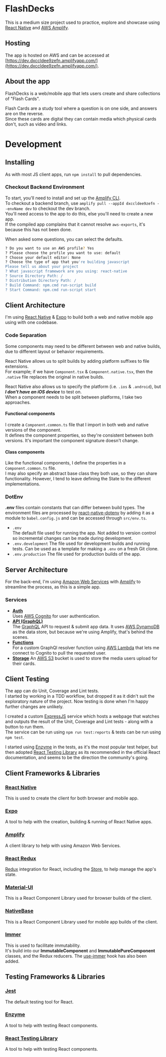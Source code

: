 # FlashDecks
This is a medium size project used to practice, explore and showcase using [React Native](https://reactnative.dev/) 
and [AWS Amplify](https://aws.amazon.com/amplify/).

## Hosting
The app is hosted on AWS and can be accessed at [https://dev.dxccldee9zefn.amplifyapp.com/](https://dev.dxccldee9zefn.amplifyapp.com/).

## About the app
FlashDecks is a web/mobile app that lets users create and share collections of "Flash Cards".

Flash Cards are a study tool where a question is on one side, and answers are on the reverse.  
Since these cards are digital they can contain media which physical cards don't, such as video and links.

# Development

## Installing
As with most JS client apps, run `npm install` to pull dependencies.

### Checkout Backend Environment
To start, you'll need to install and set up the [Amplify CLI](https://docs.amplify.aws/cli/start/install).  
To checkout a backend branch, use `amplify pull --appId dxccldee9zefn --envName dev` to checkout the dev branch.  
You'll need access to the app to do this, else you'll need to create a new app.  
If the compiled app complains that it cannot resolve `aws-exports`, it's because this has not been done.
  
When asked some questions, you can select the defaults.
```bash
? Do you want to use an AWS profile? Yes
? Please choose the profile you want to use: default
? Choose your default editor: None
? Choose the type of app that you're building javascript
Please tell us about your project
? What javascript framework are you using: react-native
? Source Directory Path: /
? Distribution Directory Path: /
? Build Command: npm.cmd run-script build
? Start Command: npm.cmd run-script start
```

## Client Architecture
I'm using [React Native](https://reactnative.dev/) & [Expo](https://expo.io/) to build both a web and native mobile app using with one codebase.
  
### Code Separation
Some components may need to be different between web and native builds, due to different layout or behavior requirements.  

React Native allows us to split builds by adding platform suffixes to file extensions.  
For example; if we have `Component.tsx` & `Component.native.tsx`, then the `.native` file replaces the original in native builds.  

React Native also allows us to specify the platform (i.e. `.ios` & `.android`), but ***I don't have an iOS device*** to test on.  
When a component needs to be split between platforms, I take two approaches.  
#### Functional components
I create a `Component.common.ts` file that I import in both web and native versions of the component.  
It defines the component properties, so they're consistent between both versions. It's important the component signature doesn't change.
#### Class components
Like the functional components, I define the properties in a `Component.common.ts` file.  
I may also specify an abstract base class they both use, so they can share functionality.
However, I tend to leave defining the State to the different implementations.

### DotEnv
**.env** files contain constants that can differ between build types.
The environment files are processed by [react-native-dotenv](https://github.com/zetachang/react-native-dotenv) 
by adding it as a module to `babel.config.js` and can be accessed through `src/env.ts`.  
* `.env`  
The default file used for running the app. Not added to version control so incremental changes can be made during development.
* `.env.development`
The file used for development builds and running tests. Can be used as a template for making a `.env` on a fresh Git clone.
* `.env.production`
The file used for production builds of the app.

## Server Architecture
For the back-end, I'm using [Amazon Web Services](https://aws.amazon.com/) with [Amplify](https://aws.amazon.com/amplify/) to streamline the process, as this is a simple app.  
### Services
* **[Auth](https://docs.amplify.aws/lib/auth/getting-started/q/platform/js)**  
Uses [AWS Cognito](https://aws.amazon.com/cognito/) for user authentication.
* **[API (GraphQL)](https://docs.amplify.aws/lib/graphqlapi/getting-started/q/platform/js)**  
The [GraphQL](https://graphql.org/) API to request & submit app data. It uses [AWS DynamoDB](https://aws.amazon.com/dynamodb/) as the data store, but because we're using Amplify, that's behind the scenes.
* **[Functions](https://docs.amplify.aws/cli/function)**  
For a custom GraphQl resolver function using [AWS Lambda](https://aws.amazon.com/lambda/) that lets me connect to Cognito to pull the requested user.
* **[Storage](https://docs.amplify.aws/lib/storage/getting-started/q/platform/js)**
An [AWS S3](https://aws.amazon.com/s3/) bucket is used to store the media users upload for their cards.

## Client Testing
The app can do Unit, Coverage and Lint tests.  
I started by working in a TDD workflow, but dropped it as it didn't suit the exploratory nature of the project.
Now testing is done when I'm happy further changes are unlikely.  

I created a custom [ExpressJS](https://expressjs.com/) service which hosts a webpage that watches and outputs 
the result of the Unit, Coverage and Lint tests - along with a button to run them.  
The service can be run using `npm run test:reports` & tests can be run using `npm test`.

I started using [Enzyme](https://enzymejs.github.io/enzyme/) in the tests, as it's the most popular test helper, 
but then adopted [React Testing Library](https://testing-library.com/docs/react-testing-library/intro/) 
as its recommended in the official React documentation, and seems to be the direction the community's going.  

## Client Frameworks & Libraries
### [React Native](https://reactnative.dev/)
This is used to create the client for both browser and mobile app.
### [Expo](https://expo.io/)
A tool to help with the creation, building & running of React Native apps.
### [Amplify](https://aws.amazon.com/amplify/)
A client library to help with using Amazon Web Services.
### [React Redux](https://react-redux.js.org/)
[Redux](https://redux.js.org/) integration for React, including the [Store](https://redux.js.org/api/store), to help manage the app's state.
### [Material-UI](https://material-ui.com/)
This is a React Component Library used for browser builds of the client.
### [NativeBase](https://nativebase.io/)
This is a React Component Library used for mobile app builds of the client.
### [Immer](https://immerjs.github.io/immer/)
This is used to facilitate immutability.  
It's build into our **ImmutableComponent** and **ImmutablePureComponent** classes, and the Redux reducers.
The [use-immer](https://github.com/immerjs/use-immer) hook has also been added.

## Testing Frameworks & Libraries
### [Jest](https://jestjs.io/)
The default testing tool for React.
### [Enzyme](https://enzymejs.github.io/enzyme/)
A tool to help with testing React components.
### [React Testing Library](https://testing-library.com/docs/react-testing-library/intro/) 
A tool to help with testing React components.
